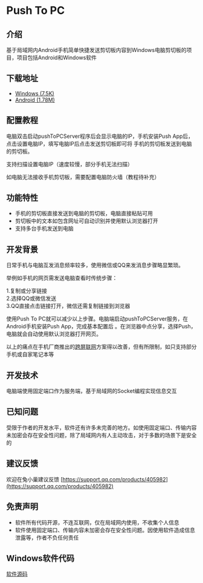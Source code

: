 # Push To PC
## 介绍
基于局域网内Android手机简单快捷发送剪切板内容到Windows电脑剪切板的项目，项目包括Android和Windows软件

## 下载地址
- [Windows (7.5K)](https://gitee.com/ishare20/msglistener/attach_files/1052158/download/pushToPCServer.exe)
- [Android (1.78M)](https://gitee.com/ishare20/msglistener/attach_files/1052159/download/push-v1.0-app-release.apk) 

## 配置教程
电脑双击启动pushToPCServer程序后会显示电脑的IP，手机安装Push App后，点击设置电脑IP，填写电脑IP后点击发送剪切板即可将
手机的剪切板发送到电脑的剪切板。

支持扫描设置电脑IP（速度较慢，部分手机无法扫描）

如电脑无法接收手机剪切板，需要配置电脑防火墙（教程待补充）

## 功能特性
- 手机的剪切板直接发送到电脑的剪切板，电脑直接粘贴可用
- 剪切板中的文本如包含网址可自动识别并使用默认浏览器打开
- 支持多台手机发送到电脑


## 开发背景
日常手机与电脑互发消息频率较多，使用微信或QQ来发消息步骤略显繁琐。

举例如手机的网页需发送电脑查看时传统步骤：

1.复制或分享链接    
2.选择QQ或微信发送  
3.QQ直接点击链接打开，微信还需复制链接到浏览器

使用Push To PC就可以减少以上步骤。电脑端启动pushToPCServer服务，在Android手机安装Push App，完成基本配置后
。在浏览器中点分享，选择Push，电脑就会自动使用默认浏览器打开网页。

以上的痛点在手机厂商推出的[跨屏联网](https://www.36kr.com/p/1384344509332613)方案得以改善，但有所限制，如只支持部分手机或自家笔记本等

## 开发技术
电脑端使用固定端口作为服务端，基于局域网的Socket编程实现信息交互


## 已知问题
受限于作者的开发水平，软件还有许多未完善的地方。如使用固定端口、传输内容未加密会存在安全性问题，除了局域网内有人主动攻击，对于多数的场景下是安全的

## 建议反馈
欢迎在兔小巢建议反馈
[https://support.qq.com/products/405982](https://support.qq.com/products/405982)

## 免责声明
- 软件所有代码开源，不连互联网，仅在局域网内使用，不收集个人信息
- 软件使用固定端口、传输内容未加密会存在安全性问题。因使用软件造成信息泄露等，作者不负任何责任

## Windows软件代码
[软件源码](https://gitee.com/ishare20/msglistener/blob/master/pushToPCServer.cs)